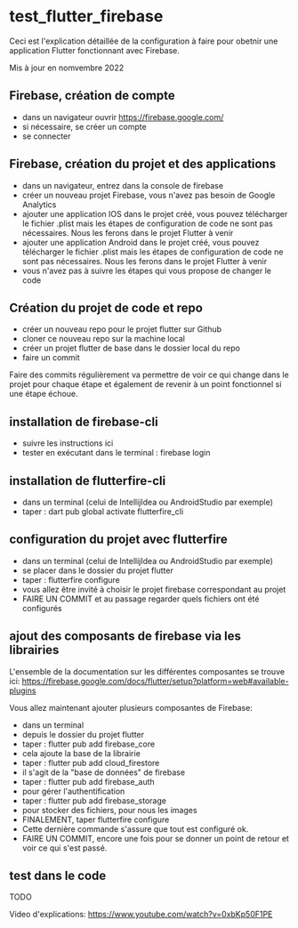 # test_flutter_firebase

Ceci est l'explication détaillée de la configuration à faire pour
obetnir une application Flutter fonctionnant avec Firebase.

Mis à jour en nomvembre 2022

## Firebase, création de compte

- dans un navigateur ouvrir https://firebase.google.com/
- si nécessaire, se créer un compte
- se connecter

## Firebase, création du projet et des applications

- dans un navigateur, entrez dans la console de firebase
- créer un nouveau projet Firebase, vous n'avez pas besoin de Google Analytics 
- ajouter une application IOS dans le projet créé, vous pouvez télécharger le fichier .plist mais les étapes de configuration de code ne sont pas nécessaires. Nous les ferons dans le projet Flutter à venir
- ajouter une application Android dans le projet créé, vous pouvez télécharger le fichier .plist mais les étapes de configuration de code ne sont pas nécessaires. Nous les ferons dans le projet Flutter à venir
- vous n'avez pas à suivre les étapes qui vous propose de changer le code

## Création du projet de code et repo

- créer un nouveau repo pour le projet flutter sur Github
- cloner ce nouveau repo sur la machine local
- créer un projet flutter de base dans le dossier local du repo
- faire un commit

Faire des commits régulièrement va permettre de voir ce qui change dans le projet
pour chaque étape et également de revenir à un point fonctionnel si une étape échoue.

## installation de firebase-cli

- suivre les instructions ici
- tester en exécutant dans le terminal : firebase login

## installation de flutterfire-cli

- dans un terminal (celui de IntellijIdea ou AndroidStudio par exemple)
- taper : dart pub global activate flutterfire_cli

## configuration du projet avec flutterfire

- dans un terminal (celui de IntellijIdea ou AndroidStudio par exemple)
- se placer dans le dossier du projet flutter
- taper : flutterfire configure
- vous allez être invité à choisir le projet firebase correspondant au projet
- FAIRE UN COMMIT et au passage regarder quels fichiers ont été configurés

## ajout des composants de firebase via les librairies

L'ensemble de la documentation sur les différentes composantes se trouve ici:
https://firebase.google.com/docs/flutter/setup?platform=web#available-plugins


Vous allez maintenant ajouter plusieurs composantes de Firebase:
- dans un terminal
- depuis le dossier du projet flutter
- taper : flutter pub add firebase_core
- cela ajoute la base de la librairie
- taper : flutter pub add cloud_firestore
- il s'agit de la "base de données" de firebase
- taper : flutter pub add firebase_auth
- pour gérer l'authentification
- taper : flutter pub add firebase_storage
- pour stocker des fichiers, pour nous les images
- FINALEMENT, taper flutterfire configure
- Cette dernière commande s'assure que tout est configuré ok.
- FAIRE UN COMMIT, encore une fois pour se donner un point de retour et voir ce qui s'est passé.

## test dans le code

TODO






Video d'explications:
https://www.youtube.com/watch?v=0xbKp50F1PE
